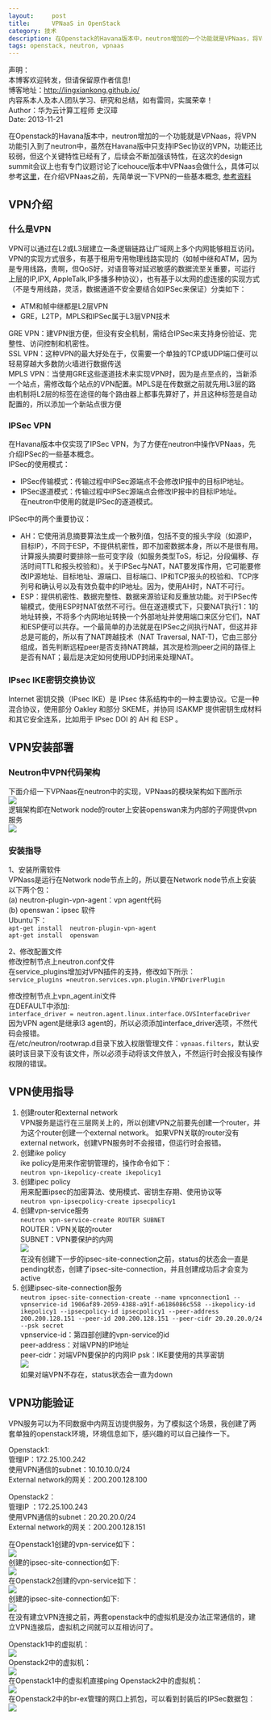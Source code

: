 ```yaml
---
layout:     post
title:      VPNaaS in OpenStack
category: 技术
description: 在Openstack的Havana版本中，neutron增加的一个功能就是VPNaas，将VPN功能引入到了neutron中。
tags: openstack, neutron, vpnaas
---
```


声明：  
本博客欢迎转发，但请保留原作者信息!  
博客地址：<http://lingxiankong.github.io/>  
内容系本人及本人团队学习、研究和总结，如有雷同，实属荣幸！  
Author：华为云计算工程师 史汉璋  
Date: 2013-11-21

在Openstack的Havana版本中，neutron增加的一个功能就是VPNaas，将VPN功能引入到了neutron中，虽然在Havana版中只支持IPSec协议的VPN，功能还比较弱，但这个关键特性已经有了，后续会不断加强该特性，在这次的design summit会议上也有专门议题讨论了icehouce版本中VPNaas会做什么，具体可以参考[这里](https://etherpad.openstack.org/p/NeutronVPNaaSIceHouse)，在介绍VPNaas之前，先简单说一下VPN的一些基本概念, [参考资料](http://www.openstack.cn/p612.html)

## VPN介绍

### 什么是VPN
VPN可以通过在L2或L3层建立一条逻辑链路让广域网上多个内网能够相互访问。VPN的实现方式很多，有基于租用专用物理线路实现的（如帧中继和ATM，因为是专用线路，贵啊，但QoS好，对语音等对延迟敏感的数据流至关重要，可运行上层的IP,IPX, AppleTalk,IP多播多种协议），也有基于以太网的虚连接的实现方式（不是专用线路，灵活，数据通道不安全要结合如IPSec来保证）分类如下：  
- ATM和帧中继都是L2层VPN  
- GRE，L2TP，MPLS和IPSec属于L3层VPN技术

GRE VPN：建VPN很方便，但没有安全机制，需结合IPSec来支持身份验证、完整性、访问控制和机密性。  
SSL VPN：这种VPN的最大好处在于，仅需要一个单独的TCP或UDP端口便可以轻易穿越大多数防火墙进行数据传送  
MPLS VPN：当使用GRE这些遂道技术来实现VPN时，因为是点至点的，当新添一个站点，需修改每个站点的VPN配置。MPLS是在传数据之前就先用L3层的路由机制将L2层的标签在途径的每个路由器上都事先算好了，并且这种标签是自动配置的，所以添加一个新站点很方便  

### IPSec VPN
在Havana版本中仅实现了IPSec VPN，为了方便在neutron中操作VPNaas，先介绍IPSec的一些基本概念。  
IPSec的使用模式：  
- IPSec传输模式：传输过程中IPSec源端点不会修改IP报中的目标IP地址。  
- IPSec遂道模式：传输过程中IPSec源端点会修改IP报中的目标IP地址。  
在neutron中使用的就是IPSec的遂道模式。 
 
IPSec中的两个重要协议：  
- AH：它使用消息摘要算法生成一个散列值，包括不变的报头字段（如源IP，目标IP），不同于ESP，不提供机密性，即不加密数据本身，所以不是很有用。计算报头摘要时要排除一些可变字段（如服务类型ToS，标记，分段偏移、存活时间TTL和报头校验和）。关于IPSec与NAT，NAT要发挥作用，它可能要修改IP源地址、目标地址、源端口、目标端口、IP和TCP报头的校验和、TCP序列号和确认号以及有效负载中的IP地址。因为，使用AH时，NAT不可行。  
- ESP：提供机密性、数据完整性、数据来源验证和反重放功能。对于IPSec传输模式，使用ESP时NAT依然不可行。但在遂道模式下，只要NAT执行1：1的地址转换，不将多个内网地址转换一个外部地址并使用端口来区分它们，NAT和ESP便可以共存。一个最简单的办法就是在IPSec之间执行NAT，但这并非总是可能的，所以有了NAT跨越技术（NAT Traversal, NAT-T)，它由三部分组成，首先判断远程peer是否支持NAT跨越，其次是检测peer之间的路径上是否有NAT；最后是决定如何使用UDP封闭来处理NAT。

### IPsec IKE密钥交换协议
Internet 密钥交换（IPsec IKE）是 IPsec 体系结构中的一种主要协议。它是一种混合协议，使用部分 Oakley 和部分 SKEME，并协同 ISAKMP 提供密钥生成材料和其它安全连系，比如用于 IPsec DOI 的 AH 和 ESP 。

## VPN安装部署

### Neutron中VPN代码架构
下面介绍一下VPNaas在neutron中的实现，VPNaas的模块架构如下图所示  
![](/images/2013-11-21-VPNaaS/image001.png)  
逻辑架构即在Network  node的router上安装openswan来为内部的子网提供vpn服务  
![](/images/2013-11-21-VPNaaS/image003.png) 

### 安装指导
1、安装所需软件  
VPNass是运行在Network node节点上的，所以要在Network node节点上安装以下两个包：  
(a)   neutron-plugin-vpn-agent：vpn agent代码  
(b)   openswan：ipsec 软件  
Ubuntu下：  
`apt-get install  neutron-plugin-vpn-agent`  
`apt-get install  openswan`  

2、修改配置文件  
修改控制节点上neutron.conf文件  
在service\_plugins增加对VPN插件的支持，修改如下所示：  
`service_plugins =neutron.services.vpn.plugin.VPNDriverPlugin`  

修改控制节点上vpn\_agent.ini文件  
在DEFAULT中添加:  
`interface_driver = neutron.agent.linux.interface.OVSInterfaceDriver`  
因为VPN agent是继承l3 agent的，所以必须添加interface\_driver选项，不然代码会报错。  
在/etc/neutron/rootwrap.d目录下放入权限管理文件：`vpnaas.filters`，默认安装时该目录下没有该文件，所以必须手动将该文件放入，不然运行时会报没有操作权限的错误。  

## VPN使用指导
1. 创建router和external network  
VPN服务是运行在三层网关上的，所以创建VPN之前要先创建一个router，并为这个router创建一个external network。  如果VPN关联的router没有external network，创建VPN服务时不会报错，但运行时会报错。  
2. 创建ike policy  
ike policy是用来作密钥管理的，操作命令如下：  
`neutron vpn-ikepolicy-create ikepolicy1`  
3. 创建ipec policy  
用来配置ipsec的加密算法、使用模式、密钥生存期、使用协议等  
`neutron vpn-ipsecpolicy-create ipsecpolicy1`  
4. 创建vpn-service服务  
`neutron vpn-service-create ROUTER SUBNET`  
ROUTER：VPN关联的router  
SUBNET：VPN要保护的内网  
![](/images/2013-11-21-VPNaaS/image005.png)  
在没有创建下一步的ipsec-site-connection之前，status的状态会一直是pending状态，创建了ipsec-site-connection，并且创建成功后才会变为active  
5. 创建ipsec-site-connection服务  
`neutron ipsec-site-connection-create --name vpnconnection1 --vpnservice-id 1906af89-2059-4388-a91f-a6186086c558 --ikepolicy-id ikepolicy1 --ipsecpolicy-id ipsecpolicy1 --peer-address 200.200.128.151 --peer-id 200.200.128.151 --peer-cidr 20.20.20.0/24  --psk secret`  
vpnservice-id：第四部创建的vpn-service的id  
peer-address：对端VPN的IP地址  
peer-cidr：对端VPN要保护的内网IP 
psk：IKE要使用的共享密钥   
![](/images/2013-11-21-VPNaaS/image007.png)  
如果对端VPN不存在，status状态会一直为down   

## VPN功能验证
VPN服务可以为不同数据中内网互访提供服务，为了模拟这个场景，我创建了两套单独的openstack环境，环境信息如下，感兴趣的可以自己操作一下。
 
Openstack1:  
管理IP：172.25.100.242  
使用VPN通信的subnet：10.10.10.0/24  
External network的网关：200.200.128.100  

Openstack2：  
管理IP ：172.25.100.243  
使用VPN通信的subnet：20.20.20.0/24  
External network的网关：200.200.128.151  
 
在Openstack1创建的vpn-service如下：  
![](/images/2013-11-21-VPNaaS/image009.png)  
创建的ipsec-site-connection如下:  
![](/images/2013-11-21-VPNaaS/image011.png)  
在Openstack2创建的vpn-service如下：  
![](/images/2013-11-21-VPNaaS/image013.png)  
创建的ipsec-site-connection如下:  
![](/images/2013-11-21-VPNaaS/image015.png)  
在没有建立VPN连接之前，两套openstack中的虚拟机是没办法正常通信的，建立VPN连接后，虚拟机之间就可以互相访问了。

Openstack1中的虚拟机：  
![](/images/2013-11-21-VPNaaS/image017.png)  
Openstack2中的虚拟机：  
![](/images/2013-11-21-VPNaaS/image019.png)  
在Openstack1中的虚拟机直接ping  Openstack2中的虚拟机：  
![](/images/2013-11-21-VPNaaS/image021.png)   
在Openstack2中的br-ex管理的网口上抓包，可以看到封装后的IPSec数据包：  
![](/images/2013-11-21-VPNaaS/image023.png)  